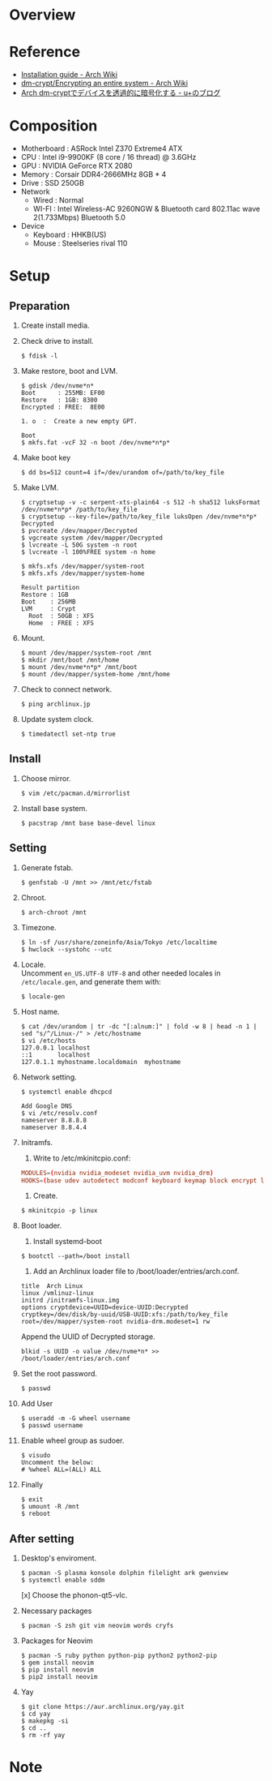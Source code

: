 # Overview

# Reference
- [Installation guide - Arch Wiki](https://wiki.archlinux.org/index.php/Installation_guide)
- [dm-crypt/Encrypting an entire system - Arch Wiki](https://wiki.archlinux.org/index.php/Dm-crypt/Encrypting_an_entire_system)
- [Arch dm-cryptでデバイスを透過的に暗号化する - u+のブログ](http://u10e10.hatenablog.com/entry/dm-crypt-usage)

# Composition
- Motherboard : ASRock Intel Z370 Extreme4 ATX
- CPU         : Intel i9-9900KF (8 core / 16 thread) @ 3.6GHz
- GPU         : NVIDIA GeForce RTX 2080
- Memory      : Corsair DDR4-2666MHz 8GB * 4
- Drive       : SSD 250GB
- Network
  * Wired     : Normal
  * WI-FI     : Intel Wireless-AC 9260NGW & Bluetooth card 802.11ac wave 2(1.733Mbps) Bluetooth 5.0
- Device
  * Keyboard  : HHKB(US)
  * Mouse     : Steelseries rival 110

# Setup
## Preparation
1. Create install media.
1. Check drive to install.
    ```
    $ fdisk -l
    ```

1. Make restore, boot and LVM.
    ```
    $ gdisk /dev/nvme*n*
    Boot      : 255MB: EF00
    Restore   : 1GB: 8300
    Encrypted : FREE:  8E00

    1. o  :  Create a new empty GPT.

    Boot
    $ mkfs.fat -vcF 32 -n boot /dev/nvme*n*p*
    ```

1. Make boot key
    ```
    $ dd bs=512 count=4 if=/dev/urandom of=/path/to/key_file
    ```

1. Make LVM.
    ```
    $ cryptsetup -v -c serpent-xts-plain64 -s 512 -h sha512 luksFormat /dev/nvme*n*p* /path/to/key_file
    $ cryptsetup --key-file=/path/to/key_file luksOpen /dev/nvme*n*p* Decrypted
    $ pvcreate /dev/mapper/Decrypted
    $ vgcreate system /dev/mapper/Decrypted
    $ lvcreate -L 50G system -n root
    $ lvcreate -l 100%FREE system -n home

    $ mkfs.xfs /dev/mapper/system-root
    $ mkfs.xfs /dev/mapper/system-home
    ```
    ``` 
    Result partition
    Restore : 1GB
    Boot    : 256MB
    LVM     : Crypt
      Root  : 50GB : XFS
      Home  : FREE : XFS
    ```

1. Mount.
    ```
    $ mount /dev/mapper/system-root /mnt
    $ mkdir /mnt/boot /mnt/home
    $ mount /dev/nvme*n*p* /mnt/boot
    $ mount /dev/mapper/system-home /mnt/home
    ```

1. Check to connect network.
    ```
    $ ping archlinux.jp
    ```

1. Update system clock.
    ```
    $ timedatectl set-ntp true
    ```

## Install
1. Choose mirror.
    ```
    $ vim /etc/pacman.d/mirrorlist
    ```

1. Install base system.
    ```
    $ pacstrap /mnt base base-devel linux
    ```

## Setting
1. Generate fstab.
    ```
    $ genfstab -U /mnt >> /mnt/etc/fstab
    ```

1. Chroot.
    ```
    $ arch-chroot /mnt
    ```

1. Timezone.
    ```
    $ ln -sf /usr/share/zoneinfo/Asia/Tokyo /etc/localtime
    $ hwclock --systohc --utc
    ```

1. Locale.<br>
    Uncomment `en_US.UTF-8 UTF-8` and other needed locales in `/etc/locale.gen`, and generate them with:
    ```
    $ locale-gen
    ```

1. Host name.
    ```
    $ cat /dev/urandom | tr -dc "[:alnum:]" | fold -w 8 | head -n 1 | sed "s/^/Linux-/" > /etc/hostname
    $ vi /etc/hosts
    127.0.0.1 localhost
    ::1       localhost
    127.0.1.1 myhostname.localdomain  myhostname
    ```

1. Network setting.
    ```
    $ systemctl enable dhcpcd
    ```
    ```
    Add Google DNS
    $ vi /etc/resolv.conf
    nameserver 8.8.8.8
    nameserver 8.8.4.4
    ```

1. Initramfs.<br>
    1. Write to /etc/mkinitcpio.conf:
    ``` mkinitcpio.conf
    MODULES=(nvidia nvidia_modeset nvidia_uvm nvidia_drm)
    HOOKS=(base udev autodetect modconf keyboard keymap block encrypt lvm2 filesystems fsck)
    ```

    1. Create.
    ```
    $ mkinitcpio -p linux
    ```

1. Boot loader.
    1. Install systemd-boot
    ```
    $ bootctl --path=/boot install
    ```

    1. Add an Archlinux loader file to /boot/loader/entries/arch.conf.
    ```
    title  Arch Linux
    linux /vmlinuz-linux
    initrd /initramfs-linux.img
    options cryptdevice=UUID=device-UUID:Decrypted cryptkey=/dev/disk/by-uuid/USB-UUID:xfs:/path/to/key_file root=/dev/mapper/system-root nvidia-drm.modeset=1 rw
    ```
    Append the UUID of Decrypted storage.
    ```
    blkid -s UUID -o value /dev/nvme*n* >> /boot/loader/entries/arch.conf
    ```

1. Set the root password.
    ```
    $ passwd
    ```

1. Add User
    ```
    $ useradd -m -G wheel username
    $ passwd username
    ```

1. Enable wheel group as sudoer.
    ```
    $ visudo
    Uncomment the below:
    # %wheel ALL=(ALL) ALL
    ```

1. Finally
    ```
    $ exit
    $ umount -R /mnt
    $ reboot
    ```

## After setting
1. Desktop's enviroment.
    ```
    $ pacman -S plasma konsole dolphin filelight ark gwenview
    $ systemctl enable sddm
    ```
    [x] Choose the phonon-qt5-vlc.

1. Necessary packages
    ```
    $ pacman -S zsh git vim neovim words cryfs
    ```

1. Packages for Neovim
    ```
    $ pacman -S ruby python python-pip python2 python2-pip
    $ gem install neovim
    $ pip install neovim
    $ pip2 install neovim
    ```

1. Yay
    ```
    $ git clone https://aur.archlinux.org/yay.git
    $ cd yay
    $ makepkg -si
    $ cd ..
    $ rm -rf yay
    ```

# Note



